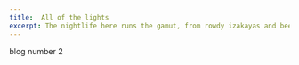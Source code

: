 ```yaml
---
title:  All of the lights
excerpt: The nightlife here runs the gamut, from rowdy izakayas and beer bars, to red-light entertainment and the infamous Robot Restaurant.
---
```



blog number 2
